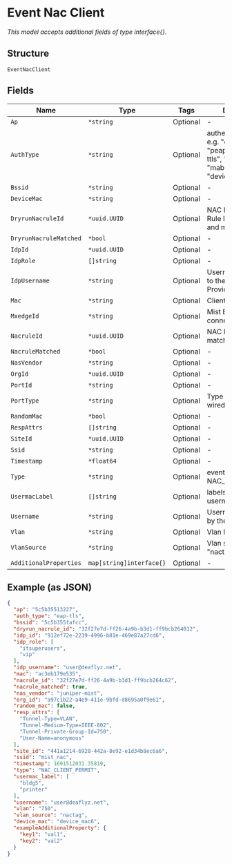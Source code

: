 
# Event Nac Client

*This model accepts additional fields of type interface{}.*

## Structure

`EventNacClient`

## Fields

| Name | Type | Tags | Description |
|  --- | --- | --- | --- |
| `Ap` | `*string` | Optional | - |
| `AuthType` | `*string` | Optional | authentication type, e.g. "eap-tls", "peap-tls", "eap-ttls", "eap-teap", "mab", "psk", "device-auth" |
| `Bssid` | `*string` | Optional | - |
| `DeviceMac` | `*string` | Optional | - |
| `DryrunNacruleId` | `*uuid.UUID` | Optional | NAC Policy Dry Run Rule ID, if present and matched |
| `DryrunNacruleMatched` | `*bool` | Optional | - |
| `IdpId` | `*uuid.UUID` | Optional | - |
| `IdpRole` | `[]string` | Optional | - |
| `IdpUsername` | `*string` | Optional | Username presented to the Identity Provider |
| `Mac` | `*string` | Optional | Client MAC address |
| `MxedgeId` | `*string` | Optional | Mist Edge ID used to connect to cloud |
| `NacruleId` | `*uuid.UUID` | Optional | NAC Policy Rule ID, if matched |
| `NacruleMatched` | `*bool` | Optional | - |
| `NasVendor` | `*string` | Optional | - |
| `OrgId` | `*uuid.UUID` | Optional | - |
| `PortId` | `*string` | Optional | - |
| `PortType` | `*string` | Optional | Type of client i.e wired, wireless |
| `RandomMac` | `*bool` | Optional | - |
| `RespAttrs` | `[]string` | Optional | - |
| `SiteId` | `*uuid.UUID` | Optional | - |
| `Ssid` | `*string` | Optional | - |
| `Timestamp` | `*float64` | Optional | - |
| `Type` | `*string` | Optional | event type, e.g. NAC_CLIENT_PERMIT |
| `UsermacLabel` | `[]string` | Optional | labels derived from usermac entry |
| `Username` | `*string` | Optional | Username presented by the client |
| `Vlan` | `*string` | Optional | Vlan ID |
| `VlanSource` | `*string` | Optional | Vlan source, e.g. "nactag", "usermac" |
| `AdditionalProperties` | `map[string]interface{}` | Optional | - |

## Example (as JSON)

```json
{
  "ap": "5c5b35513227",
  "auth_type": "eap-tls",
  "bssid": "5c5b355fafcc",
  "dryrun_nacrule_id": "32f27e7d-ff26-4a9b-b3d1-ff9bcb264012",
  "idp_id": "912ef72e-2239-4996-b81e-469e87a27cd6",
  "idp_role": [
    "itsuperusers",
    "vip"
  ],
  "idp_username": "user@deaflyz.net",
  "mac": "ac3eb179e535",
  "nacrule_id": "32f27e7d-ff26-4a9b-b3d1-ff9bcb264c62",
  "nacrule_matched": true,
  "nas_vendor": "juniper-mist",
  "org_id": "a97c1b22-a4e9-411e-9bfd-d8695a0f9e61",
  "random_mac": false,
  "resp_attrs": [
    "Tunnel-Type=VLAN",
    "Tunnel-Medium-Type=IEEE-802",
    "Tunnel-Private-Group-Id=750",
    "User-Name=anonymous"
  ],
  "site_id": "441a1214-6928-442a-8e92-e1d34b8ec6a6",
  "ssid": "mist_nac",
  "timestamp": 1691512031.35819,
  "type": "NAC_CLIENT_PERMIT",
  "usermac_label": [
    "bldg5",
    "printer"
  ],
  "username": "user@deaflyz.net",
  "vlan": "750",
  "vlan_source": "nactag",
  "device_mac": "device_mac6",
  "exampleAdditionalProperty": {
    "key1": "val1",
    "key2": "val2"
  }
}
```

